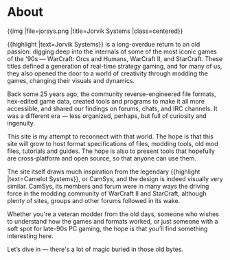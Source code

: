 # About

{{img |file=jorsys.png |title=Jorvik Systems |class=centered}}

{{highlight |text=Jorvik Systems}} is a long-overdue return to an old passion: digging deep into the internals of some of the most iconic games of the '90s — WarCraft: Orcs and Humans, WarCraft II, and StarCraft. These titles defined a generation of real-time strategy gaming, and for many of us, they also opened the door to a world of creativity through modding the games, changing their visuals and dynamics.

Back some 25 years ago, the community reverse-engineered file formats, hex-edited game data, created tools and programs to make it all more accessible, and shared our findings on forums, chats, and IRC channels. It was a different era — less organized, perhaps, but full of curiosity and ingenuity.

This site is my attempt to reconnect with that world. The hope is that this site will grow to host format specifications of files, modding tools, old mod files, tutorials and guides. The hope is also to present tools that hopefully are cross-platform and open source, so that anyone can use them.

The site itself draws much inspiration from the legendary {{highlight |text=Camelot Systems}}, or CamSys, and the design is indeed visually very similar. CamSys, its members and forum were in many ways the driving force in the modding community of WarCraft II and StarCraft, although plenty of sites, groups and other forums followed in its wake.

Whether you're a veteran modder from the old days, someone who wishes to understand how the games and formats worked, or just someone with a soft spot for late-90s PC gaming, the hope is that you’ll find something interesting here.

Let’s dive in — there's a lot of magic buried in those old bytes.
